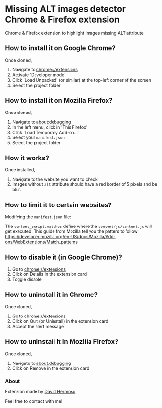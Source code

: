 # Missing ALT images detector Chrome & Firefox extension
Chrome & Firefox extension to highlight images missing ALT attribute.

## How to install it on Google Chrome?
Once cloned, 
1. Navigate to [chrome://extensions](chrome://extensions) 
2. Activate 'Developer mode'
3. Click 'Load Unpacked' (or similar) at the top-left corner of the screen
4. Select the project folder

## How to install it on Mozilla Firefox?
Once cloned, 
1. Navigate to [about:debugging](about:debugging) 
2. In the left menu, click in 'This Firefox'
3. Click 'Load Temporary Add-on...'
4. Select your `manifest.json`
5. Select the project folder

## How it works?
Once installed, 
1. Navigate to the website you want to check
2. Images without `alt` attribute should have a red border of 5 pixels and be blur.

## How to limit it to certain websites?
Modifying the `manifest.json` file:

The `content_script.matches` define where the `content/js/content.js` will get executed.
This guide from Mozilla tell you the patters to follow
https://developer.mozilla.org/en-US/docs/Mozilla/Add-ons/WebExtensions/Match_patterns

## How to disable it (in Google Chrome)?
1. Go to [chrome://extensions](chrome://extensions)
2. Click on Details in the extension card
3. Toggle disable

## How to uninstall it in Chrome?
Once cloned, 
1. Go to [chrome://extensions](chrome://extensions)
2. Click on Quit (or Uninstall) in the extension card
3. Accept the alert message

## How to uninstall it in Mozilla Firefox?
Once cloned, 
1. Navigate to [about:debugging](about:debugging) 
2. Click on Remove in the extension card

### About
Extension made by [David Hermoso](https://twitter.com/jdavidhermoso?lang=en)

Feel free to contact with me!


